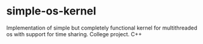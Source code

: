 # simple-os-kernel
Implementation of simple but completely functional kernel for multithreaded os with support for time sharing. College project. C++
